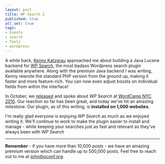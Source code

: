 ```yaml
---
layout: post
title: WP Search 2
published: true
all_set: true
tags:
- Events
- search
- Tools
- wordpress
---
```


A while back, <a href="http://codefury.net/">Kenny Katzgrau</a> approached me about building a Java Lucene backend for <a href="http://wordpress.org/extend/plugins/wpsearch/">WP Search</a>, the most badass Wordpress search plugin available anywhere. Along with the premium Java backend I was writing, Kenny rewrote the standard PHP version from the ground up, making it faster and more feature-rich. You can now even adjust boosts on individual fields from within the interface!

In October, we <a href="http://codefury.net/2010/10/wpsearch-2-to-be-released-at-wordcamp-nyc/">released</a> and spoke about <em>WP Search</em> at <a href="http://2010.nyc.wordcamp.org/speakers/">WordCamp NYC 2010</a>. Our reaction so far has been great, and today we've hit an amazing milestone. Our plugin, as of this writing, is <strong>installed on 1,000 websites</strong>.

I'm really glad everyone is enjoying <em>WP Search</em> as much as we enjoyed writing it. We'll continue to work to make the plugin easier to install and manage - while keeping your searches just as fast and relevant as they've always been with <em>WP Search</em>

<hr />

<strong>Remember</strong> - if you have more than 10,000 posts - we have an amazing premium version which can handle up to 500,000 posts. Feel free to reach out to me at <a href="mailto:john.crepezzi@oconf.org">john@oconf.org</a>.
